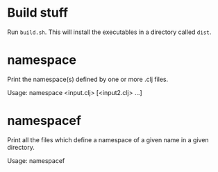 # Build stuff

Run `build.sh`. This will install the executables in a directory called `dist`.

# namespace

Print the namespace(s) defined by one or more .clj files.

Usage: namespace <input.clj> [<input2.clj> ...]

# namespacef

Print all the files which define a namespace of a given name in a given directory.

Usage: namespacef <resource> <path>

